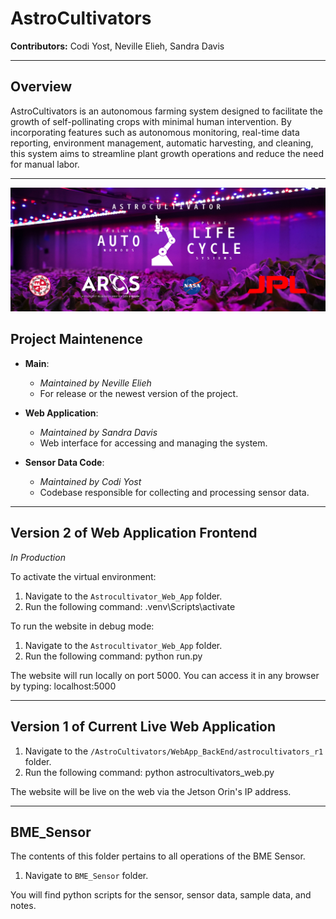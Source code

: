 # AstroCultivators

**Contributors:** Codi Yost, Neville Elieh, Sandra Davis

---
## Overview

AstroCultivators is an autonomous farming system designed to facilitate the growth of self-pollinating crops with minimal human intervention. By incorporating features such as autonomous monitoring, real-time data reporting, environment management, automatic harvesting, and cleaning, this system aims to streamline plant growth operations and reduce the need for manual labor.

---

![Headliner image](Headliner.png)
## Project Maintenence

- **Main**:
  - *Maintained by Neville Elieh*
  - For release or the newest version of the project.

- **Web Application**:
  - *Maintained by Sandra Davis*
  - Web interface for accessing and managing the system.

- **Sensor Data Code**:
  - *Maintained by Codi Yost*
  - Codebase responsible for collecting and processing sensor data.

---
## Version 2 of Web Application Frontend
*In Production*

To activate the virtual environment:

1. Navigate to the `Astrocultivator_Web_App` folder.
2. Run the following command:
.venv\Scripts\activate


To run the website in debug mode:

1. Navigate to the `Astrocultivator_Web_App` folder.
2. Run the following command:
python run.py

The website will run locally on port 5000. You can access it in any browser by typing:
localhost:5000

---
## Version 1 of Current Live Web Application

1. Navigate to the `/AstroCultivators/WebApp_BackEnd/astrocultivators_r1` folder.
2. Run the following command:
   python astrocultivators_web.py

The website will be live on the web via the Jetson Orin's IP address.

---
## BME_Sensor
The contents of this folder pertains to all operations of the BME Sensor.

   1. Navigate to `BME_Sensor` folder.
        
   You will find python scripts for the sensor, sensor data, sample data, and notes.
